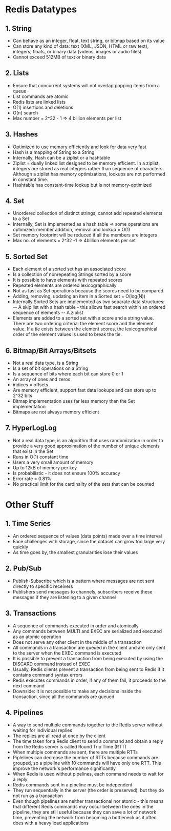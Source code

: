 # Redis Datatypes

## 1. String
- Can behave as an integer, float, text string, or bitmap based on its value
- Can store any kind of data: text (XML, JSON, HTML or raw text), integers, floats, or binary data (videos, images or audio files)
- Cannot exceed 512MB of text or binary data

## 2. Lists
- Ensure that concurrent systems will not overlap popping items from a queue
- List commands are atomic
- Redis lists are linked lists
- O(1) insertions and deletions
- O(n) search
- Max number = 2^32 - 1 => 4 billion elements per list

## 3. Hashes
- Optimized to use memory efficiently and look for data very fast
- Hash is a mapping of String to a String
- Internally, Hash can be a ziplist or a hashtable
- Ziplist = dually linked list designed to be memory efficient. In a ziplist, integers are stored as real integers rather than sequence of characters. Although a ziplist has memory optimizations, lookups are not performed in constant time.
- Hashtable has constant-time lookup but is not memory-optimized

## 4. Set
- Unordered collection of distinct strings, cannot add repeated elements to a Set
- Internally, Set is implemented as a hash table => some operations are optimized: member addition, removal and lookup = O(1)
- Set memory footprint will be reduced if all the members are integers
- Max no. of elements = 2^32 -1 => 4billion elements per set

## 5. Sorted Set
- Each element of a sorted set has an associated score
- Is a collection of nonrepeating Strings sorted by a score
- It is possible to have elements with repeated scores
- Repeated elements are ordered lexicographically
- Not as fast as Set operations because the scores need to be compared
- Adding, removing, updating an item in a Sorted set = O(log(N))
- Internally Sorted Sets are implemented as two separate data structures:
-- A skip list with a hash table - this allows fast search within an ordered sequence of elements
-- A ziplist
- Elements are added to a sorted set with a score and a string value. There are two ordering criteria: the element score and the element value. If a tie exists between the element scores, the lexicographical order of the element values is used to break the tie.

## 6. Bitmap/Bit Arrays/Bitsets
- Not a real data type, is a String
- Is a set of bit operations on a String
- Is a sequence of bits where each bit can store 0 or 1
- An array of ones and zeros
- indices = offsets
- Are memory efficient, support fast data lookups and can store up to 2^32 bits
- Bitmap implementation uses far less memory than the Set implementation
- Bitmaps are not always memory efficient

## 7. HyperLogLog
- Not a real data type, is an algorithm that uses randomization in order to provide a very good approximation of the number of unique elements that exist in the Set
- Runs in O(1) constant time
- Users a very small amount of memory
- Up to 12kB of memory per key
- Is probabilistic - it does not ensure 100% accuracy
- Error rate = 0.81%
- No practical limit for the cardinality of the sets that can be counted

# Other Stuff

## 1. Time Series
- An ordered sequence of values (data points) made over a time interval
- Face challenges with storage, since the dataset can grow too large very quickly
- As time goes by, the smallest granularities lose their values


## 2. Pub/Sub
- Publish-Subscribe which is a pattern where messages are not sent directly to specific receivers
- Publishers send messages to channels, subscribers receive these messages if they are listening to a given channel

## 3. Transactions
- A sequence of commands executed in order and atomically
- Any commands between MULTI and EXEC are serialized and executed as an atomic operation
- Does not serve any other client in the middle of a transaction
- All commands in a transaction are queued in the client and are only sent to the server when the EXEC command is executed
- It is possible to prevent a transaction from being executed by using the DISCARD command instead of EXEC
- Usually, Redis clients prevent a transaction from being sent to Redis if it contains command syntax errors
- Redis executes commands in order, if any of them fail, it proceeds to the next command
- Downside: It is not possible to make any decisions inside the transaction, since all the commands are queued

## 4. Pipelines
- A way to send multiple commands together to the Redis server without waiting for individual replies
- The replies are all read at once by the client
- The time taken for a Redis client to send a command and obtain a reply from the Redis server is called Round Trip Time (RTT)
- When multiple commands are sent, there are multiple RTTs
- Piplelines can decrease the number of RTTs because commands are grouped, so a pipeline with 10 commands will have only one RTT. This improve the network's performance significantly
- When Redis is used without pipelines, each command needs to wait for a reply
- Redis commands sent in a pipeline must be independent
- They run sequentially in the server (the order is preserved), but they do not run as a transaction
- Even though pipelines are neither transactional nor atomic - this means that different Redis commands may occur between the ones in the pipeline, they are still useful because they can save a lot of network time, preventing the network from becoming a bottleneck as it often does with a heavy load applications
